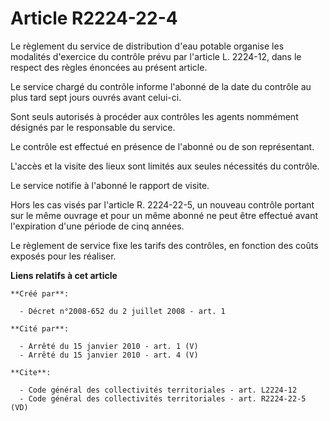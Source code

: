 # Article R2224-22-4

Le règlement du service de distribution d'eau potable organise les modalités d'exercice du contrôle prévu par l'article L.
2224-12, dans le respect des règles énoncées au présent article. 

Le service chargé du contrôle informe l'abonné de la date du contrôle au plus tard sept jours ouvrés avant celui-ci. 

Sont seuls autorisés à procéder aux contrôles les agents nommément désignés par le responsable du service. 

Le contrôle est effectué en présence de l'abonné ou de son représentant.

L'accès et la visite des lieux sont limités aux seules nécessités du contrôle. 

Le service notifie à l'abonné le rapport de visite. 

Hors les cas visés par l'article R. 2224-22-5, un nouveau contrôle portant sur le même ouvrage et pour un même abonné ne peut
être effectué avant l'expiration d'une période de cinq années. 

Le règlement de service fixe les tarifs des contrôles, en fonction des coûts exposés pour les réaliser.

**Liens relatifs à cet article**

	**Créé par**:

	  - Décret n°2008-652 du 2 juillet 2008 - art. 1

	**Cité par**:

	  - Arrêté du 15 janvier 2010 - art. 1 (V)
	  - Arrêté du 15 janvier 2010 - art. 4 (V)

	**Cite**:

	  - Code général des collectivités territoriales - art. L2224-12
	  - Code général des collectivités territoriales - art. R2224-22-5 (VD)
